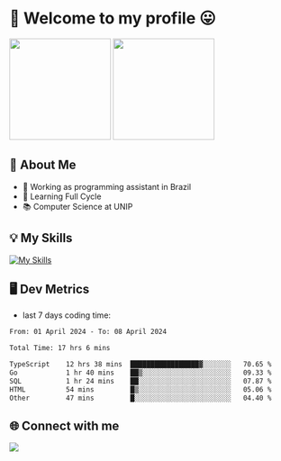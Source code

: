 # 🎉 Welcome to my profile 😛

<div>
  <img height="180em" src="https://github-readme-stats.vercel.app/api?username=VinicciusSantos&show_icons=true&icon_color=fff&include_all_commits=true&count_private=true&bg_color=30,000,000&title_color=fff&text_color=fff"/>
  <img height="180em" src="https://github-readme-stats.vercel.app/api/top-langs/?username=VinicciusSantos&langs_count=8&layout=compact&include_all_commits=true&count_private=true&bg_color=30,000,000&title_color=fff&text_color=fff"/>
</div>

## 📖 About Me
- 🔭 Working as programming assistant in Brazil
- 🌱 Learning Full Cycle
- 📚 Computer Science at UNIP

## 💡 My Skills

[![My Skills](https://skills.thijs.gg/icons?i=angular,react,styledcomponents,jest,html,css,sass,bootstrap,ts,js,go,nodejs,express,nestjs,git,c,py,postgres,mysql,sqlite,docker,graphql)](https://github.com/VinicciusSantos)

## 🖥️ Dev Metrics

- last 7 days coding time:

<!--START_SECTION:waka-->

```txt
From: 01 April 2024 - To: 08 April 2024

Total Time: 17 hrs 6 mins

TypeScript    12 hrs 38 mins  █████████████████▓░░░░░░░   70.65 %
Go            1 hr 40 mins    ██▒░░░░░░░░░░░░░░░░░░░░░░   09.33 %
SQL           1 hr 24 mins    ██░░░░░░░░░░░░░░░░░░░░░░░   07.87 %
HTML          54 mins         █▒░░░░░░░░░░░░░░░░░░░░░░░   05.06 %
Other         47 mins         █░░░░░░░░░░░░░░░░░░░░░░░░   04.40 %
```

<!--END_SECTION:waka-->

## 🌐 Connect with me

<a href="https://www.linkedin.com/in/vinicius-guedes-b817aa223/"><img src="https://img.shields.io/badge/LinkedIn-0077B5?style=for-the-badge&logo=linkedin&logoColor=white"/></a>

